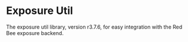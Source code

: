 # Exposure Util

The exposure util library, version r3.7.6, for easy integration with the Red Bee exposure backend.